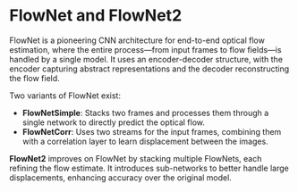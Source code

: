 # FlowNet and FlowNet2

FlowNet is a pioneering CNN architecture for end-to-end optical flow estimation, where the entire process—from input frames to flow fields—is handled by a single model. It uses an encoder-decoder structure, with the encoder capturing abstract representations and the decoder reconstructing the flow field.

Two variants of FlowNet exist:

- **FlowNetSimple**: Stacks two frames and processes them through a single network to directly predict the optical flow.
- **FlowNetCorr**: Uses two streams for the input frames, combining them with a correlation layer to learn displacement between the images.

**FlowNet2** improves on FlowNet by stacking multiple FlowNets, each refining the flow estimate. It introduces sub-networks to better handle large displacements, enhancing accuracy over the original model.

